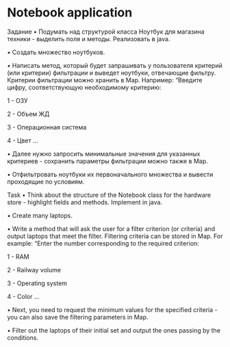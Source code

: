 # Notebook application

Задание
• Подумать над структурой класса Ноутбук для магазина техники - выделить поля и методы. Реализовать в java.

• Создать множество ноутбуков.

• Написать метод, который будет запрашивать у пользователя критерий (или критерии) фильтрации и выведет ноутбуки, отвечающие фильтру. Критерии фильтрации можно хранить в Map. Например: “Введите цифру, соответствующую необходимому критерию:

1 - ОЗУ

2 - Объем ЖД

3 - Операционная система

4 - Цвет …

• Далее нужно запросить минимальные значения для указанных критериев - сохранить параметры фильтрации можно также в Map.

• Отфильтровать ноутбуки их первоначального множества и вывести проходящие по условиям.

Task
• Think about the structure of the Notebook class for the hardware store - highlight fields and methods. Implement in java.

• Create many laptops.

• Write a method that will ask the user for a filter criterion (or criteria) and output laptops that meet the filter. Filtering criteria can be stored in Map. For example: “Enter the number corresponding to the required criterion:

1 - RAM

2 - Railway volume

3 - Operating system

4 - Color …

• Next, you need to request the minimum values for the specified criteria - you can also save the filtering parameters in Map.

• Filter out the laptops of their initial set and output the ones passing by the conditions.
